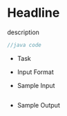 # Headline

description
```java
//java code
```


- Task


- Input Format



- Sample Input
```

```
- Sample Output
```

```